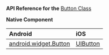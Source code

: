 **API Reference for the** [Button Class](http://docs.nativescript.org/api-reference/classes/_ui_button_.button.html)

**Native Component**

| Android               | iOS      |
|:----------------------|:---------|
| [android.widget.Button](http://developer.android.com/reference/android/widget/Button.html) | [UIButton](https://developer.apple.com/library/ios/documentation/UIKit/Reference/UIButton_Class/) | 
